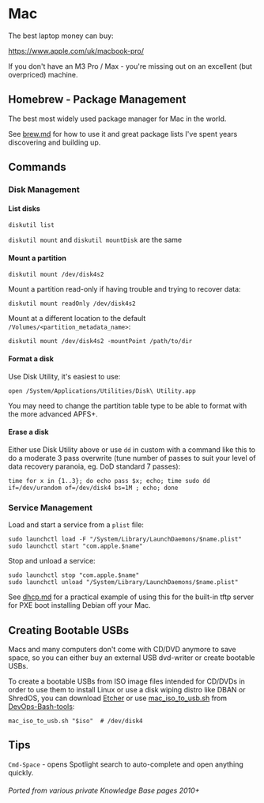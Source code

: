 # Mac

The best laptop money can buy:

https://www.apple.com/uk/macbook-pro/

If you don't have an M3 Pro / Max - you're missing out on an excellent (but overpriced) machine.

## Homebrew - Package Management

The best most widely used package manager for Mac in the world.

See [brew.md](brew.md) for how to use it and great package lists I've spent years discovering and building up.

## Commands

### Disk Management

#### List disks

```shell
diskutil list
```

`diskutil mount` and `diskutil mountDisk` are the same

#### Mount a partition

```shell
diskutil mount /dev/disk4s2
```

Mount a partition read-only if having trouble and trying to recover data:

```shell
diskutil mount readOnly /dev/disk4s2
```

Mount at a different location to the default `/Volumes/<partition_metadata_name>`:

```shell
diskutil mount /dev/disk4s2 -mountPoint /path/to/dir
```

#### Format a disk

Use Disk Utility, it's easiest to use:

```shell
open /System/Applications/Utilities/Disk\ Utility.app
```

You may need to change the partition table type to be able to format with the more advanced APFS+.

#### Erase a disk

Either use Disk Utility above or use `dd` in custom with a command like this to do a moderate 3 pass overwrite
(tune number of passes to suit your level of data recovery paranoia, eg. DoD standard 7 passes):

```shell
time for x in {1..3}; do echo pass $x; echo; time sudo dd if=/dev/urandom of=/dev/disk4 bs=1M ; echo; done
```

### Service Management

Load and start a service from a `plist` file:

```shell
sudo launchctl load -F "/System/Library/LaunchDaemons/$name.plist"
sudo launchctl start "com.apple.$name"
```

Stop and unload a service:

```shell
sudo launchctl stop "com.apple.$name"
sudo launchctl unload "/System/Library/LaunchDaemons/$name.plist"
```

See [dhcp.md](dhcp.md) for a practical example of using this for the built-in tftp server for PXE boot installing Debian off your Mac.

## Creating Bootable USBs

Macs and many computers don't come with CD/DVD anymore to save space, so you can either buy an external USB dvd-writer or create bootable USBs.

To create a bootable USBs from ISO image files intended for CD/DVDs in order to use them to install Linux
or use a disk wiping distro like DBAN or ShredOS,
you can download [Etcher](https://etcher.balena.io/) or use
[mac_iso_to_usb.sh](https://github.com/HariSekhon/DevOps-Bash-tools/blob/master/bin/mac_iso_to_usb.sh)
from [DevOps-Bash-tools](devops-bash-tools.md):

```shell
mac_iso_to_usb.sh "$iso"  # /dev/disk4
```

## Tips

`Cmd-Space` - opens Spotlight search to auto-complete and open anything quickly.

###### Ported from various private Knowledge Base pages 2010+

